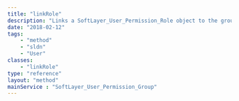 ```yaml
---
title: "linkRole"
description: "Links a SoftLayer_User_Permission_Role object to the group. "
date: "2018-02-12"
tags:
    - "method"
    - "sldn"
    - "User"
classes:
    - "linkRole"
type: "reference"
layout: "method"
mainService : "SoftLayer_User_Permission_Group"
---
```

